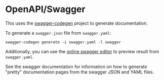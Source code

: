 # OpenAPI/Swagger

This uses the [swagger-codegen](https://github.com/swagger-api) project to generate documentation.

To generate a `swagger.json` file from `swagger.yaml`:
```
swagger-codegen generate -i swagger.yaml -l swagger
```

Additionally, you can use the [online swagger editor](https://editor.swagger.io/) to preview result from
`swagger.yaml`.

See the swagger documentation for information on how to generate "pretty" documentation pages from the swagger JSON and YAML files.
